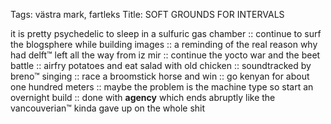 Tags: västra mark, fartleks 
Title: SOFT GROUNDS FOR INTERVALS  
  
it is pretty psychedelic to sleep in a sulfuric gas chamber :: continue to surf the blogsphere while building images :: a reminding of the real reason why had delft™ left all the way from iz mir :: continue the yocto war and the beet battle :: airfry potatoes and eat salad with old chicken :: soundtracked by breno™ singing :: race a broomstick horse and win :: go kenyan for about one hundred meters :: maybe the problem is the machine type so start an overnight build :: done with **agency** which ends abruptly like the vancouverian™ kinda gave up on the whole shit
